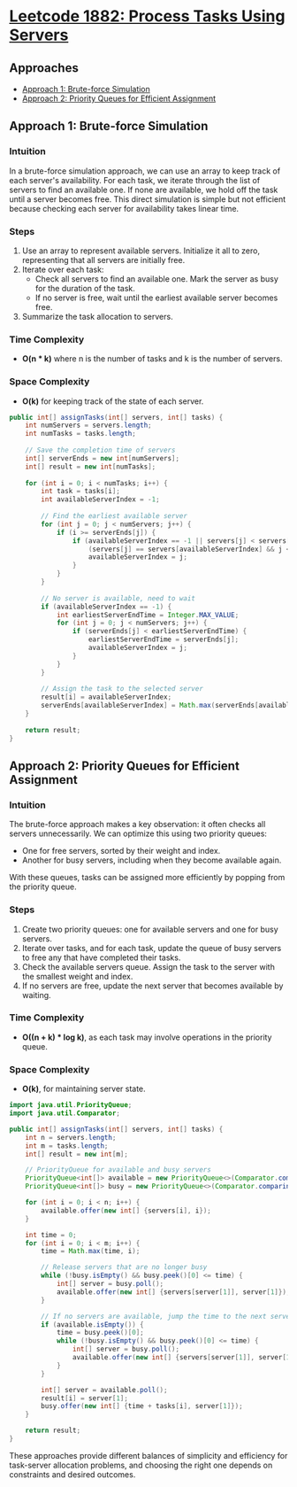 # [Leetcode 1882: Process Tasks Using Servers](https://leetcode.com/problems/process-tasks-using-servers/)

## Approaches
- [Approach 1: Brute-force Simulation](#approach-1-brute-force-simulation)
- [Approach 2: Priority Queues for Efficient Assignment](#approach-2-priority-queues-for-efficient-assignment)

## Approach 1: Brute-force Simulation

### Intuition
In a brute-force simulation approach, we can use an array to keep track of each server's availability. For each task, we iterate through the list of servers to find an available one. If none are available, we hold off the task until a server becomes free. This direct simulation is simple but not efficient because checking each server for availability takes linear time.

### Steps
1. Use an array to represent available servers. Initialize it all to zero, representing that all servers are initially free.
2. Iterate over each task:
   - Check all servers to find an available one. Mark the server as busy for the duration of the task.
   - If no server is free, wait until the earliest available server becomes free.
3. Summarize the task allocation to servers.

### Time Complexity
- **O(n * k)** where n is the number of tasks and k is the number of servers.

### Space Complexity
- **O(k)** for keeping track of the state of each server.

```java
public int[] assignTasks(int[] servers, int[] tasks) {
    int numServers = servers.length;
    int numTasks = tasks.length;
    
    // Save the completion time of servers
    int[] serverEnds = new int[numServers];
    int[] result = new int[numTasks];
    
    for (int i = 0; i < numTasks; i++) {
        int task = tasks[i];
        int availableServerIndex = -1;
        
        // Find the earliest available server
        for (int j = 0; j < numServers; j++) {
            if (i >= serverEnds[j]) {
                if (availableServerIndex == -1 || servers[j] < servers[availableServerIndex] ||
                    (servers[j] == servers[availableServerIndex] && j < availableServerIndex)) {
                    availableServerIndex = j;
                }
            }
        }
        
        // No server is available, need to wait
        if (availableServerIndex == -1) {
            int earliestServerEndTime = Integer.MAX_VALUE;
            for (int j = 0; j < numServers; j++) {
                if (serverEnds[j] < earliestServerEndTime) {
                    earliestServerEndTime = serverEnds[j];
                    availableServerIndex = j;
                }
            }
        }
        
        // Assign the task to the selected server
        result[i] = availableServerIndex;
        serverEnds[availableServerIndex] = Math.max(serverEnds[availableServerIndex], i) + task;
    }
    
    return result;
}
```

## Approach 2: Priority Queues for Efficient Assignment

### Intuition
The brute-force approach makes a key observation: it often checks all servers unnecessarily. We can optimize this using two priority queues:
- One for free servers, sorted by their weight and index.
- Another for busy servers, including when they become available again.

With these queues, tasks can be assigned more efficiently by popping from the priority queue.

### Steps
1. Create two priority queues: one for available servers and one for busy servers.
2. Iterate over tasks, and for each task, update the queue of busy servers to free any that have completed their tasks.
3. Check the available servers queue. Assign the task to the server with the smallest weight and index.
4. If no servers are free, update the next server that becomes available by waiting.

### Time Complexity
- **O((n + k) * log k)**, as each task may involve operations in the priority queue.

### Space Complexity
- **O(k)**, for maintaining server state.

```java
import java.util.PriorityQueue;
import java.util.Comparator;

public int[] assignTasks(int[] servers, int[] tasks) {
    int n = servers.length;
    int m = tasks.length;
    int[] result = new int[m];

    // PriorityQueue for available and busy servers
    PriorityQueue<int[]> available = new PriorityQueue<>(Comparator.comparingInt((int[] a) -> a[0]).thenComparingInt(a -> a[1]));
    PriorityQueue<int[]> busy = new PriorityQueue<>(Comparator.comparingInt((int[] a) -> a[0]));

    for (int i = 0; i < n; i++) {
        available.offer(new int[] {servers[i], i});
    }

    int time = 0;
    for (int i = 0; i < m; i++) {
        time = Math.max(time, i);

        // Release servers that are no longer busy
        while (!busy.isEmpty() && busy.peek()[0] <= time) {
            int[] server = busy.poll();
            available.offer(new int[] {servers[server[1]], server[1]});
        }

        // If no servers are available, jump the time to the next server free time
        if (available.isEmpty()) {
            time = busy.peek()[0];
            while (!busy.isEmpty() && busy.peek()[0] <= time) {
                int[] server = busy.poll();
                available.offer(new int[] {servers[server[1]], server[1]});
            }
        }

        int[] server = available.poll();
        result[i] = server[1];
        busy.offer(new int[] {time + tasks[i], server[1]});
    }

    return result;
}
```

These approaches provide different balances of simplicity and efficiency for task-server allocation problems, and choosing the right one depends on constraints and desired outcomes.

